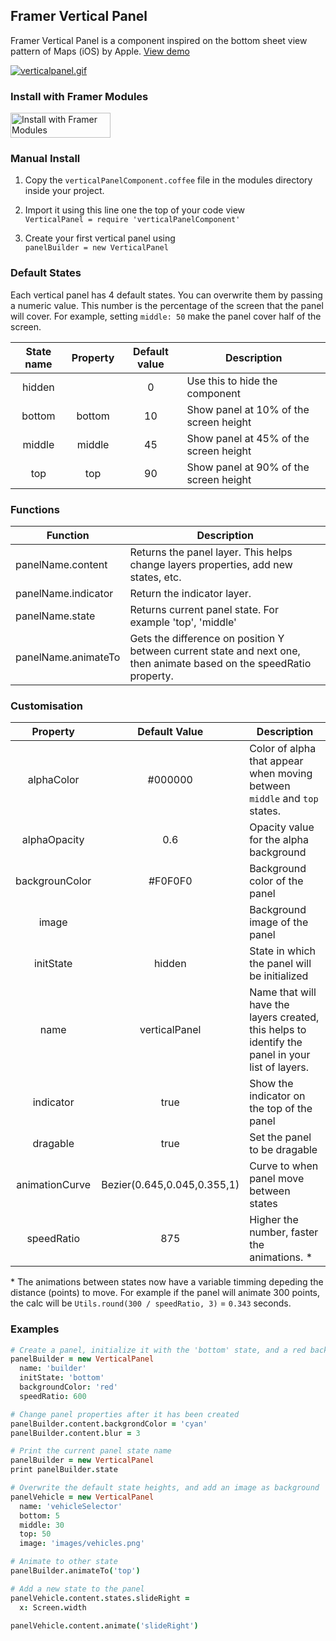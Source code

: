 ## Framer Vertical Panel

Framer Vertical Panel is a component inspired on the bottom sheet view pattern of Maps (iOS) by Apple. [View demo](https://framer.cloud/WNLzV)

[![verticalpanel.gif](https://s26.postimg.org/dvnpra1kp/verticalpanel.gif)](https://postimg.org/image/5de9mxv1x/)


### Install with Framer Modules

<a href='https://open.framermodules.com/<verticalpanel>'>
    <img alt='Install with Framer Modules'
    src='https://www.framermodules.com/assets/badge@2x.png' width='160' height='40' />
</a>

### Manual Install

1. Copy the `verticalPanelComponent.coffee` file in the modules directory inside your project.

2. Import it using this line one the top of your code view   
`VerticalPanel = require 'verticalPanelComponent'`

3. Create your first vertical panel using  
`panelBuilder = new VerticalPanel`

### Default States

Each vertical panel has 4 default states. You can overwrite them by passing a numeric value. This number is the percentage of the screen that the panel will cover. For example, setting `middle: 50` make the panel cover half of the screen.

| State name |   Property   | Default value | Description                    |
| :--------: | :----------: | :-----------: | ------------------------------ |
|   hidden   |              |       0       | Use this to hide the component |
|   bottom   | bottom |      10       | Show panel at 10% of the screen height  |
|   middle   | middle |      45       | Show panel at 45% of the screen height  |
|    top     |  top  |      90       | Show panel at 90% of the screen height  |

### Functions

| Function          | Description          |
| ----------------- | -------------------- |
| panelName.content | Returns the panel layer. This helps change layers properties, add new states, etc. |
| panelName.indicator | Return the indicator layer. |
| panelName.state | Returns current panel state. For example 'top', 'middle' |
| panelName.animateTo | Gets the difference on position Y between current state and next one, then animate based on the speedRatio property. |


### Customisation

|    Property    | Default Value | Description                              |
| :------------: | :-----------: | ---------------------------------------- |
|   alphaColor   |    #000000    | Color of alpha that appear when moving between `middle` and `top` states. |
|   alphaOpacity |    0.6        | Opacity value for the alpha background |
| backgrounColor |    #F0F0F0    | Background color of the panel            |
|     image      |               | Background image of the panel            |
|   initState    |    hidden     | State in which the panel will be initialized |
|      name      | verticalPanel | Name that will have the layers created, this helps to identify the panel in your list of layers. |
|      indicator | true          | Show the indicator on the top of the panel |
|      dragable  | true          | Set the panel to be dragable |
| animationCurve | Bezier(0.645,0.045,0.355,1) | Curve to when panel move between states |
| speedRatio     | 875           | Higher the number, faster the animations. * |

\* The animations between states now have a variable timming depeding the distance (points) to move. For example if the panel will animate 300 points, the calc will be `Utils.round(300 / speedRatio, 3)` = `0.343` seconds. 


### Examples

```coffeescript
# Create a panel, initialize it with the 'bottom' state, and a red background
panelBuilder = new VerticalPanel
  name: 'builder'
  initState: 'bottom'
  backgroundColor: 'red'
  speedRatio: 600

# Change panel properties after it has been created
panelBuilder.content.backgrondColor = 'cyan'
panelBuilder.content.blur = 3

# Print the current panel state name
panelBuilder = new VerticalPanel
print panelBuilder.state

# Overwrite the default state heights, and add an image as background
panelVehicle = new VerticalPanel
  name: 'vehicleSelector'
  bottom: 5
  middle: 30
  top: 50
  image: 'images/vehicles.png'

# Animate to other state
panelBuilder.animateTo('top')

# Add a new state to the panel
panelVehicle.content.states.slideRight =
  x: Screen.width

panelVehicle.content.animate('slideRight')
```
